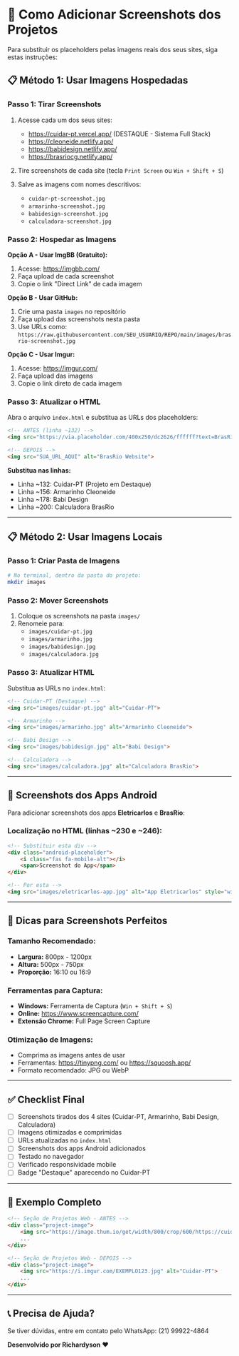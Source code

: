 # 📸 Como Adicionar Screenshots dos Projetos

Para substituir os placeholders pelas imagens reais dos seus sites, siga estas instruções:

## 📋 Método 1: Usar Imagens Hospedadas

### Passo 1: Tirar Screenshots
1. Acesse cada um dos seus sites:
   - https://cuidar-pt.vercel.app/ (DESTAQUE - Sistema Full Stack)
   - https://cleoneide.netlify.app/
   - https://babidesign.netlify.app/
   - https://brasriocg.netlify.app/

2. Tire screenshots de cada site (tecla `Print Screen` ou `Win + Shift + S`)
3. Salve as imagens com nomes descritivos:
   - `cuidar-pt-screenshot.jpg`
   - `armarinho-screenshot.jpg`
   - `babidesign-screenshot.jpg`
   - `calculadora-screenshot.jpg`

### Passo 2: Hospedar as Imagens

**Opção A - Usar ImgBB (Gratuito):**
1. Acesse: https://imgbb.com/
2. Faça upload de cada screenshot
3. Copie o link "Direct Link" de cada imagem

**Opção B - Usar GitHub:**
1. Crie uma pasta `images` no repositório
2. Faça upload das screenshots nesta pasta
3. Use URLs como: `https://raw.githubusercontent.com/SEU_USUARIO/REPO/main/images/brasrio-screenshot.jpg`

**Opção C - Usar Imgur:**
1. Acesse: https://imgur.com/
2. Faça upload das imagens
3. Copie o link direto de cada imagem

### Passo 3: Atualizar o HTML

Abra o arquivo `index.html` e substitua as URLs dos placeholders:

```html
<!-- ANTES (linha ~132) -->
<img src="https://via.placeholder.com/400x250/dc2626/ffffff?text=BrasRio+Website" alt="BrasRio Website">

<!-- DEPOIS -->
<img src="SUA_URL_AQUI" alt="BrasRio Website">
```

**Substitua nas linhas:**
- Linha ~132: Cuidar-PT (Projeto em Destaque)
- Linha ~156: Armarinho Cleoneide
- Linha ~178: Babi Design
- Linha ~200: Calculadora BrasRio

---

## 📋 Método 2: Usar Imagens Locais

### Passo 1: Criar Pasta de Imagens
```bash
# No terminal, dentro da pasta do projeto:
mkdir images
```

### Passo 2: Mover Screenshots
1. Coloque os screenshots na pasta `images/`
2. Renomeie para:
   - `images/cuidar-pt.jpg`
   - `images/armarinho.jpg`
   - `images/babidesign.jpg`
   - `images/calculadora.jpg`

### Passo 3: Atualizar HTML
Substitua as URLs no `index.html`:

```html
<!-- Cuidar-PT (Destaque) -->
<img src="images/cuidar-pt.jpg" alt="Cuidar-PT">

<!-- Armarinho -->
<img src="images/armarinho.jpg" alt="Armarinho Cleoneide">

<!-- Babi Design -->
<img src="images/babidesign.jpg" alt="Babi Design">

<!-- Calculadora -->
<img src="images/calculadora.jpg" alt="Calculadora BrasRio">
```

---

## 📱 Screenshots dos Apps Android

Para adicionar screenshots dos apps **Eletricarlos** e **BrasRio**:

### Localização no HTML (linhas ~230 e ~246):

```html
<!-- Substituir esta div -->
<div class="android-placeholder">
    <i class="fas fa-mobile-alt"></i>
    <span>Screenshot do App</span>
</div>

<!-- Por esta -->
<img src="images/eletricarlos-app.jpg" alt="App Eletricarlos" style="width: 100%; max-width: 300px; border-radius: 10px; margin-top: 1rem;">
```

---

## 🎨 Dicas para Screenshots Perfeitos

### Tamanho Recomendado:
- **Largura:** 800px - 1200px
- **Altura:** 500px - 750px
- **Proporção:** 16:10 ou 16:9

### Ferramentas para Captura:
- **Windows:** Ferramenta de Captura (`Win + Shift + S`)
- **Online:** https://www.screencapture.com/
- **Extensão Chrome:** Full Page Screen Capture

### Otimização de Imagens:
- Comprima as imagens antes de usar
- Ferramentas: https://tinypng.com/ ou https://squoosh.app/
- Formato recomendado: JPG ou WebP

---

## ✅ Checklist Final

- [ ] Screenshots tirados dos 4 sites (Cuidar-PT, Armarinho, Babi Design, Calculadora)
- [ ] Imagens otimizadas e comprimidas
- [ ] URLs atualizadas no `index.html`
- [ ] Screenshots dos apps Android adicionados
- [ ] Testado no navegador
- [ ] Verificado responsividade mobile
- [ ] Badge "Destaque" aparecendo no Cuidar-PT

---

## 🚀 Exemplo Completo

```html
<!-- Seção de Projetos Web - ANTES -->
<div class="project-image">
    <img src="https://image.thum.io/get/width/800/crop/600/https://cuidar-pt.vercel.app/" alt="Cuidar-PT">
    ...
</div>

<!-- Seção de Projetos Web - DEPOIS -->
<div class="project-image">
    <img src="https://i.imgur.com/EXEMPLO123.jpg" alt="Cuidar-PT">
    ...
</div>
```

---

## 📞 Precisa de Ajuda?

Se tiver dúvidas, entre em contato pelo WhatsApp: (21) 99922-4864

**Desenvolvido por Richardyson** ❤️

